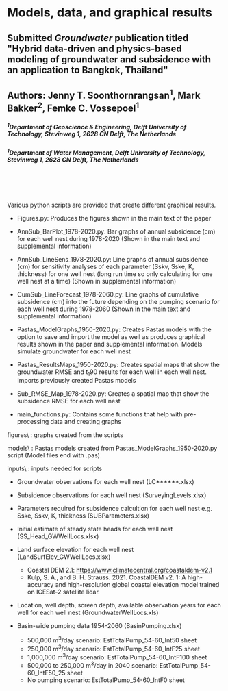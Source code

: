 # Models, data, and graphical results
## Submitted *Groundwater* publication titled "Hybrid data-driven and physics-based modeling of groundwater and subsidence with an application to Bangkok, Thailand"
## Authors: Jenny T. Soonthornrangsan<sup>1</sup>, Mark Bakker<sup>2</sup>, Femke C. Vossepoel<sup>1</sup>
##### <sup>1</sup>Department of Geoscience & Engineering, Delft University of Technology, Stevinweg 1, 2628 CN Delft, The Netherlands
##### <sup>1</sup>Department of Water Management, Delft University of Technology, Stevinweg 1, 2628 CN Delft, The Netherlands
<br />
<br />
<br />

Various python scripts are provided that create different graphical results. 

- Figures.py: Produces the figures shown in the main text of the paper

- AnnSub_BarPlot_1978-2020.py: Bar graphs of annual subsidence (cm) for each well nest during 1978-2020 (Shown in the main text and supplemental information)

- AnnSub_LineSens_1978-2020.py: Line graphs of annual subsidence (cm) for sensitivity analyses of each parameter (Sskv, Sske, K, thickness) for one well nest (long run time so only calculating for one well nest at a time) (Shown in supplemental information)

- CumSub_LineForecast_1978-2060.py: Line graphs of cumulative subsidence (cm) into the future depending on the pumping scenario for each well nest during 1978-2060 (Shown in the main text and supplemental information)

- Pastas_ModelGraphs_1950-2020.py: Creates Pastas models with the option to save and import the model as well as produces graphical results shown in the paper and supplemental information. Models simulate groundwater for each well nest

- Pastas_ResultsMaps_1950-2020.py: Creates spatial maps that show the groundwater RMSE and t<sub>1</sub>90 results for each well in each well nest. Imports previously created Pastas models

- Sub_RMSE_Map_1978-2020.py: Creates a spatial map that show the subsidence RMSE for each well nest

- main_functions.py: Contains some functions that help with pre-processing data and creating graphs

figures\ : graphs created from the scripts

models\ : Pastas models created from Pastas_ModelGraphs_1950-2020.py script (Model files end with .pas)

inputs\ : inputs needed for scripts 

- Groundwater observations for each well nest (LC\*\*\*\*\*\*.xlsx)

- Subsidence observations for each well nest (SurveyingLevels.xlsx)

- Parameters required for subsidence calcultion for each well nest e.g. Sske, Sskv, K, thickness (SUBParameters.xlsx)

- Initial estimate of steady state heads for each well nest (SS_Head_GWWellLocs.xlsx)

- Land surface elevation for each well nest (LandSurfElev_GWWellLocs.xlsx)
   - Coastal DEM 2.1: https://www.climatecentral.org/coastaldem-v2.1
   - Kulp, S. A., and B. H. Strauss. 2021. CoastalDEM v2. 1: A high-accuracy and high-resolution global coastal elevation model trained on ICESat-2 satellite lidar.

- Location, well depth, screen depth, available observation years for each well for each well nest (GroundwaterWellLocs.xls)

- Basin-wide pumping data 1954-2060 (BasinPumping.xlsx)
  - 500,000 m<sup>3</sup>/day scenario: EstTotalPump_54-60_Int50 sheet
  - 250,000 m<sup>3</sup>/day scenario: EstTotalPump_54-60_IntF25 sheet
  - 1,000,000 m<sup>3</sup>/day scenario: EstTotalPump_54-60_IntF100 sheet
  - 500,000 to 250,000 m<sup>3</sup>/day in 2040 scenario: EstTotalPump_54-60_IntF50_25 sheet
  - No pumping scenario: EstTotalPump_54-60_IntF0 sheet



